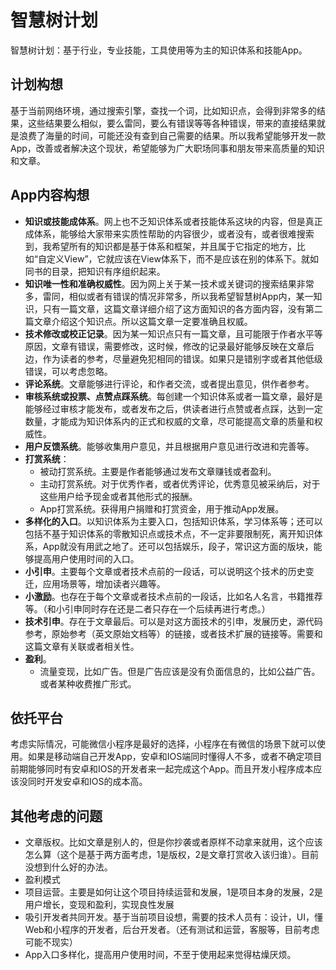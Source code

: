 # 智慧树计划

​	智慧树计划：基于行业，专业技能，工具使用等为主的知识体系和技能App。



## 计划构想

基于当前网络环境，通过搜索引擎，查找一个词，比如知识点，会得到非常多的结果，这些结果要么相似，要么雷同，要么有错误等等各种错误，带来的直接结果就是浪费了海量的时间，可能还没有查到自己需要的结果。所以我希望能够开发一款App，改善或者解决这个现状，希望能够为广大职场同事和朋友带来高质量的知识和文章。



## App内容构想

* **知识或技能成体系**。网上也不乏知识体系或者技能体系这块的内容，但是真正成体系，能够给大家带来实质性帮助的内容很少，或者没有，或者很难搜索到，我希望所有的知识都是基于体系和框架，并且属于它指定的地方，比如“自定义View”，它就应该在View体系下，而不是应该在别的体系下。就如同书的目录，把知识有序组织起来。
* **知识唯一性和准确权威性**。因为网上关于某一技术或关键词的搜索结果非常多，雷同，相似或者有错误的情况非常多，所以我希望智慧树App内，某一知识，只有一篇文章，这篇文章详细介绍了这方面知识的各方面内容，没有第二篇文章介绍这个知识点。所以这篇文章一定要准确且权威。
* **技术修改或校正记录**。因为某一知识点只有一篇文章，且可能限于作者水平等原因，文章有错误，需要修改，这时候，修改的记录最好能够反映在文章后边，作为读者的参考，尽量避免犯相同的错误。如果只是错别字或者其他低级错误，可以考虑忽略。
* **评论系统**。文章能够进行评论，和作者交流，或者提出意见，供作者参考。
* **审核系统或投票、点赞点踩系统**。每创建一个知识体系或者一篇文章，最好是能够经过审核才能发布，或者发布之后，供读者进行点赞或者点踩，达到一定数量，才能成为知识体系内的正式和权威的文章，尽可能提高文章的质量和权威性。
* **用户反馈系统**。能够收集用户意见，并且根据用户意见进行改进和完善等。
* **打赏系统**：
  * 被动打赏系统。主要是作者能够通过发布文章赚钱或者盈利。
  * 主动打赏系统。对于优秀作者，或者优秀评论，优秀意见被采纳后，对于这些用户给予现金或者其他形式的报酬。
  * App打赏系统。获得用户捐赠和打赏资金，用于推动App发展。
* **多样化的入口**。以知识体系为主要入口，包括知识体系，学习体系等；还可以包括不基于知识体系的零散知识点或技术点，不一定非要限制死，离开知识体系，App就没有用武之地了。还可以包括娱乐，段子，常识这方面的版块，能够提高用户使用时间的入口。
* **小引申**。主要每个文章或者技术点前的一段话，可以说明这个技术的历史变迁，应用场景等，增加读者兴趣等。
* **小激励**。也存在于每个文章或者技术点前的一段话，比如名人名言，书籍推荐等。（和小引申同时存在还是二者只存在一个后续再进行考虑。）
* **技术引申**。存在于文章最后。可以是对这方面技术的引申，发展历史，源代码参考，原始参考（英文原始文档等）的链接，或者技术扩展的链接等。需要和这篇文章有关联或者相关性。
* **盈利**。
  - 流量变现，比如广告。但是广告应该是没有负面信息的，比如公益广告。或者某种收费推广形式。



## 依托平台

考虑实际情况，可能微信小程序是最好的选择，小程序在有微信的场景下就可以使用。如果是移动端自己开发App，安卓和IOS端同时懂得人不多，或者不确定项目前期能够同时有安卓和IOS的开发者来一起完成这个App。而且开发小程序成本应该没同时开发安卓和IOS的成本高。



## 其他考虑的问题

* 文章版权。比如文章是别人的，但是你抄袭或者原样不动拿来就用，这个应该怎么算（这个是基于两方面考虑，1是版权，2是文章打赏收入该归谁）。目前没想到什么好的办法。
* 盈利模式
* 项目运营。主要是如何让这个项目持续运营和发展，1是项目本身的发展，2是用户增长，变现和盈利，实现良性发展
* 吸引开发者共同开发。基于当前项目设想，需要的技术人员有：设计，UI，懂Web和小程序的开发者，后台开发者。（还有测试和运营，客服等，目前考虑可能不现实）
* App入口多样化，提高用户使用时间，不至于使用起来觉得枯燥厌烦。